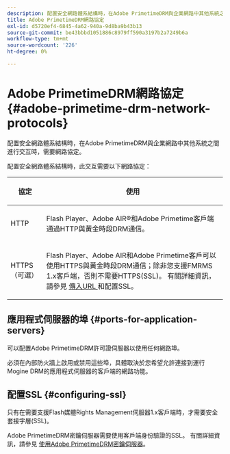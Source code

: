 ```yaml
---
description: 配置安全網路體系結構時，在Adobe PrimetimeDRM與企業網路中其他系統之間進行交互時，需要網路協定。
title: Adobe PrimetimeDRM網路協定
exl-id: d5720ef4-6845-4a62-940a-9d8ba9b43b13
source-git-commit: be43bbbd1051886c8979ff590a3197b2a7249b6a
workflow-type: tm+mt
source-wordcount: '226'
ht-degree: 0%

---
```


# Adobe PrimetimeDRM網路協定 {#adobe-primetime-drm-network-protocols}

配置安全網路體系結構時，在Adobe PrimetimeDRM與企業網路中其他系統之間進行交互時，需要網路協定。

配置安全網路體系結構時，此交互需要以下網路協定：

<table frame="all" colsep="1" rowsep="1" class="+ topic/table adobe-d/table " id="table_itc_33z_n4"> 
 <thead class="- topic/thead "> 
  <tr rowsep="1" class="- topic/row "> 
   <th colname="1" class="- topic/entry entry"> <p class="- topic/p ">協定 </p> </th> 
   <th colname="2" class="- topic/entry entry"> <p class="- topic/p ">使用 </p> </th> 
  </tr> 
 </thead>
 <tbody class="- topic/tbody "> 
  <tr rowsep="1" class="- topic/row "> 
   <td colname="1" class="- topic/entry "> <p class="- topic/p ">HTTP </p> </td> 
   <td colname="2" class="- topic/entry "> <p class="- topic/p ">Flash Player、Adobe AIR®和Adobe Primetime客戶端通過HTTP與黃金時段DRM通信。 </p> </td> 
  </tr> 
  <tr rowsep="0" class="- topic/row "> 
   <td colname="1" class="- topic/entry "> <p class="- topic/p ">HTTPS（可選） </p> </td> 
   <td colname="2" class="- topic/entry "> <p class="- topic/p ">Flash Player、Adobe AIR和Adobe Primetime客戶可以使用HTTPS與黃金時段DRM通信；除非您支援FMRMS 1.x客戶端，否則不需要HTTPS(SSL)。 有關詳細資訊，請參見 <a href="../../secure-deployment-guidelines/overview/network-topology-firewall-rules.md" format="dita" scope="local"> 傳入URL </a> 和配置SSL。 </p> </td> 
  </tr> 
 </tbody> 
</table>

## 應用程式伺服器的埠 {#ports-for-application-servers}

可以配置Adobe PrimetimeDRM許可證伺服器以使用任何網路埠。

必須在內部防火牆上啟用或禁用這些埠，具體取決於您希望允許連接到運行Mogine DRM的應用程式伺服器的客戶端的網路功能。

## 配置SSL {#configuring-ssl}

只有在需要支援Flash媒體Rights Management伺服器1.x客戶端時，才需要安全套接字層(SSL)。

Adobe PrimetimeDRM密鑰伺服器需要使用客戶端身份驗證的SSL。 有關詳細資訊，請參見 [使用Adobe PrimetimeDRM密鑰伺服器](../../using-the-drm-key-server/requirements.md)。
